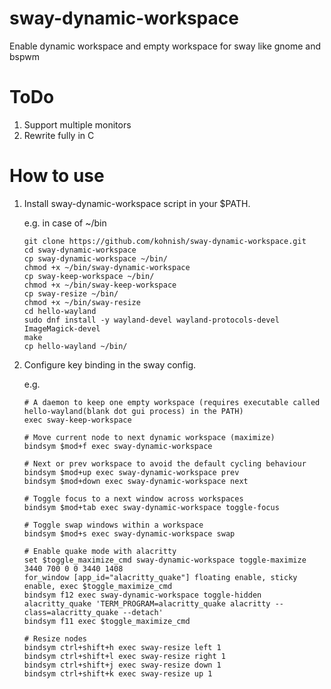 # sway-dynamic-workspace
Enable dynamic workspace and empty workspace for sway like gnome and bspwm

# ToDo
1. Support multiple monitors
2. Rewrite fully in C

# How to use
1. Install sway-dynamic-workspace script in your $PATH.  
   
   e.g. in case of ~/bin
   ```
   git clone https://github.com/kohnish/sway-dynamic-workspace.git
   cd sway-dynamic-workspace
   cp sway-dynamic-workspace ~/bin/
   chmod +x ~/bin/sway-dynamic-workspace
   cp sway-keep-workspace ~/bin/
   chmod +x ~/bin/sway-keep-workspace
   cp sway-resize ~/bin/
   chmod +x ~/bin/sway-resize
   cd hello-wayland
   sudo dnf install -y wayland-devel wayland-protocols-devel ImageMagick-devel
   make
   cp hello-wayland ~/bin/
   ```

2. Configure key binding in the sway config.  
   
   e.g.  
   ```
   # A daemon to keep one empty workspace (requires executable called hello-wayland(blank dot gui process) in the PATH)
   exec sway-keep-workspace

   # Move current node to next dynamic workspace (maximize)
   bindsym $mod+f exec sway-dynamic-workspace

   # Next or prev workspace to avoid the default cycling behaviour
   bindsym $mod+up exec sway-dynamic-workspace prev
   bindsym $mod+down exec sway-dynamic-workspace next

   # Toggle focus to a next window across workspaces
   bindsym $mod+tab exec sway-dynamic-workspace toggle-focus

   # Toggle swap windows within a workspace
   bindsym $mod+s exec sway-dynamic-workspace swap

   # Enable quake mode with alacritty
   set $toggle_maximize_cmd sway-dynamic-workspace toggle-maximize 3440 700 0 0 3440 1408
   for_window [app_id="alacritty_quake"] floating enable, sticky enable, exec $toggle_maximize_cmd
   bindsym f12 exec sway-dynamic-workspace toggle-hidden alacritty_quake 'TERM_PROGRAM=alacritty_quake alacritty --class=alacritty_quake --detach'
   bindsym f11 exec $toggle_maximize_cmd

   # Resize nodes
   bindsym ctrl+shift+h exec sway-resize left 1
   bindsym ctrl+shift+l exec sway-resize right 1
   bindsym ctrl+shift+j exec sway-resize down 1
   bindsym ctrl+shift+k exec sway-resize up 1
   ```
